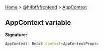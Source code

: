 [Home](/) &gt; [@h4bff/frontend](../frontend.md) &gt; [AppContext](AppContext.md)

## AppContext variable

<b>Signature:</b>

```typescript
AppContext: React.Context<AppContextProps>
```
